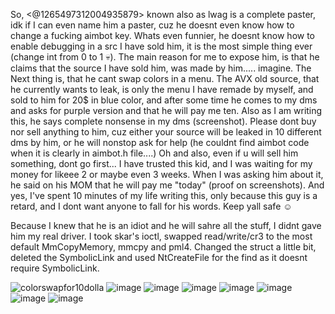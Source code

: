 So, <@1265497312004935879> known also as lwag is a complete paster, idk if I can even name him a paster, cuz he doesnt even know how to change a fucking aimbot key.
Whats even funnier, he doesnt know how to enable debugging in a src I have sold him, it is the most simple thing ever (change int from 0 to 1 💀). 
The main reason for me to expose him, is that he claims that the source I have sold him, was made by him..... imagine. 
The Next thing is, that he cant swap colors in a menu. 
The AVX old source, that he currently wants to leak, is only the menu I have remade by myself, and sold to him for 20$ in blue color, and after some time he comes to my dms and asks for purple version and that he will pay me ten. 
Also as I am writing this, he says complete nonsense in my dms (screenshot).
Please dont buy nor sell anything to him, cuz either your source will be leaked in 10 different dms by him, or he will nonstop ask for help (he couldnt find aimbot code when it is clearly in aimbot.h file....)
Oh and also, even if u will sell him something, dont go first... I have trusted this kid, and I was waiting for my money for likeee 2 or maybe even 3 weeks. 
When I was asking him about it, he said on his MOM that he will pay me "today" (proof on screenshots). 
And yes, I've spent 10 minutes of my life writing this, only because this guy is a retard, and I dont want anyone to fall for his words. Keep yall safe ☺️

Because I knew that he is an idiot and he will sahre all the stuff, I didnt gave him my real driver. I took skar's ioctl, swapped read/write/cr3 to the most default MmCopyMemory, mmcpy and pml4. 
Changed the struct a little bit, deleted the SymbolicLink and used NtCreateFile for the find as it doesnt require SymbolicLink.

![colorswapfor10dolla](https://github.com/user-attachments/assets/19849951-71d1-486a-8708-02381ddd7b8d)
![image](https://github.com/user-attachments/assets/58700242-5809-46ec-90e4-f096ab7a54a3)
![image](https://github.com/user-attachments/assets/96f1e47d-eb2d-420f-bb64-508c44439bc0)
![image](https://github.com/user-attachments/assets/7d57ce3b-3a64-4e72-912a-6a9bd756b401)
![image](https://github.com/user-attachments/assets/9c0c610c-332b-42fb-ae7b-7376b93f097d)
![image](https://github.com/user-attachments/assets/0122696c-be14-43f3-8ef6-7eca238ba670)
![image](https://github.com/user-attachments/assets/8270ee53-f5b4-43ba-816a-f8210e61baf1)
![image](https://github.com/user-attachments/assets/16960c1f-1c29-45f0-9598-06a81fac869e)
